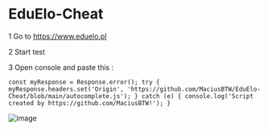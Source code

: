 # EduElo-Cheat

1 Go to https://www.eduelo.pl


2 Start test


3 Open console and paste this :
                             
    const myResponse = Response.error(); try { myResponse.headers.set('Origin', 'https://github.com/MaciusBTW/EduElo-Cheat/blob/main/autocomplete.js'); } catch (e) { console.log('Script created by https://github.com/MaciusBTW!'); }









![image](https://user-images.githubusercontent.com/83064216/116366217-5a1c3400-a806-11eb-9384-8b9007de23f8.png)
